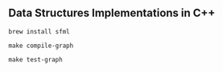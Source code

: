 ## Data Structures Implementations in C++

```console
brew install sfml
```

```console
make compile-graph
```

```console
make test-graph
```